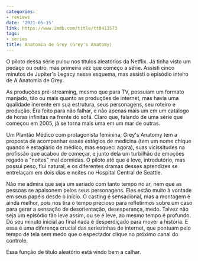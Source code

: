 ```yaml
---
categories:
- reviews
date: '2021-05-15'
link: https://www.imdb.com/title/tt0413573
tags:
- series
title: Anatomia de Grey (Grey's Anatomy)
---
```


O piloto dessa série pulou nos títulos aleatórios da Netflix. Já tinha visto um pedaço ou outro, mas primeira vez que começo a série. Assisti cinco minutos de Jupiter's Legacy nesse esquema, mas assisti o episódio inteiro de A Anatomia de Grey.

As produções pré-streaming, mesmo que para TV, possuíam um formato manjado, tão ou mais quanto as produções de internet, mas havia uma qualidade inerente em sua estrutura, seus personagens, seu roteiro e produção. Era feito para não falhar, e não apenas mais um em um catálogo de horas infinitas na frente do sofá. Claro que, falando de uma série que começou em 2005, já se torna mais uma em um mar de outras.

Um Plantão Médico com protagonista feminina, Grey's Anatomy tem a proposta de acompanhar esses estágios de medicina (tem um nome chique quando é estagiário de médico, mas esqueci agora), suas vicissitudes na profissão que acabou de começar, e junto dela um turbilhão de emoções regado a "noites" mal dormidas. O piloto até que é leve, introdutório, mas possui peso, flui natural, e os diferentes dramas desses aprendizes se entrelaçam em dois dias e noites no Hospital Central de Seattle.

Não me admira que seja um seriado com tanto tempo no ar, nem que as pessoas se apaixonem pelos seus personagens. Eles estão muito à vontade em seus papéis desde o início. O casting é sensacional, mas a montagem é ainda melhor, pois nos tira o tempo precioso para refletirmos sobre um caso para gerar a sensação de desorientação, desesperança, medo. Talvez não seja um episódio tão leve assim, ou se é leve, ao mesmo tempo é profundo. Do seu minuto inicial ao final nada é desperdiçado para mover a história. E essa é uma diferença crucial das seriezinhas de internet, que pontuam pelo tempo de tela sem medo que o espectador clique no próximo canal do controle.

Essa função de título aleatório está vindo bem a calhar.
